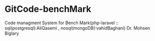 # GitCode-benchMark
Code managment System for Bench Mark(php-laravel :: sql(postgresql):AliQasemi , nosql(mongoDB):vahidBaghani)
Dr. Mohsen Biglary
